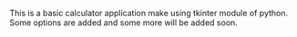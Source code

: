 This is a basic calculator application make using tkinter module of python.
Some options are added and some more will be added soon.
